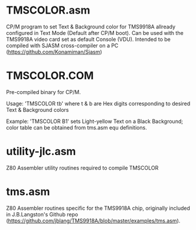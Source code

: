 # TMSCOLOR.asm
CP/M program to set Text & Background color for TMS9918A allready configured in Text Mode (Default after CP/M boot).
Can be used with the TMS9918A video card set as default Console (VDU).
Intended to be compiled with SJASM cross-compiler on a PC (https://github.com/Konamiman/Sjasm)

# TMSCOLOR.COM
Pre-compiled binary for CP/M.

  Usage: 'TMSCOLOR tb' where t & b are Hex digits corresponding to desired Text & Background colors
	
  Example: 'TMSCOLOR B1' sets Light-yellow Text on a Black Background; color table can be obtained from tms.asm equ definitions.

# utility-jlc.asm
Z80 Assembler utility routines required to compile TMSCOLOR

# tms.asm
Z80 Assembler routines specific for the TMS9918A chip, originally included in J.B.Langston's Github repo
(https://github.com/jblang/TMS9918A/blob/master/examples/tms.asm).

